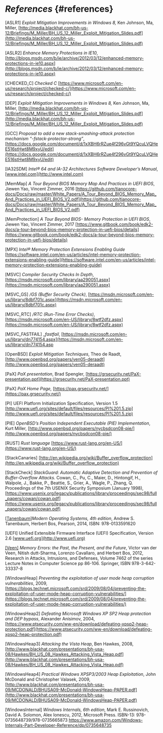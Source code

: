 <!--- @file
  README.md for References

  Copyright (c) 2018, Intel Corporation. All rights reserved.<BR>

  Redistribution and use in source (original document form) and 'compiled'
  forms (converted to PDF, epub, HTML and other formats) with or without
  modification, are permitted provided that the following conditions are met:

  1) Redistributions of source code (original document form) must retain the
     above copyright notice, this list of conditions and the following
     disclaimer as the first lines of this file unmodified.

  2) Redistributions in compiled form (transformed to other DTDs, converted to
     PDF, epub, HTML and other formats) must reproduce the above copyright
     notice, this list of conditions and the following disclaimer in the
     documentation and/or other materials provided with the distribution.

  THIS DOCUMENTATION IS PROVIDED BY TIANOCORE PROJECT "AS IS" AND ANY EXPRESS OR
  IMPLIED WARRANTIES, INCLUDING, BUT NOT LIMITED TO, THE IMPLIED WARRANTIES OF
  MERCHANTABILITY AND FITNESS FOR A PARTICULAR PURPOSE ARE DISCLAIMED. IN NO
  EVENT SHALL TIANOCORE PROJECT  BE LIABLE FOR ANY DIRECT, INDIRECT, INCIDENTAL,
  SPECIAL, EXEMPLARY, OR CONSEQUENTIAL DAMAGES (INCLUDING, BUT NOT LIMITED TO,
  PROCUREMENT OF SUBSTITUTE GOODS OR SERVICES; LOSS OF USE, DATA, OR PROFITS;
  OR BUSINESS INTERRUPTION) HOWEVER CAUSED AND ON ANY THEORY OF LIABILITY,
  WHETHER IN CONTRACT, STRICT LIABILITY, OR TORT (INCLUDING NEGLIGENCE OR
  OTHERWISE) ARISING IN ANY WAY OUT OF THE USE OF THIS DOCUMENTATION, EVEN IF
  ADVISED OF THE POSSIBILITY OF SUCH DAMAGE.

-->

# _References_ {#references}

[ASLR1] _Exploit Mitigation Improvements in Windows 8,_ Ken Johnson, Ma, Miller, [http://media.blackhat.com/bh-us-12/Briefings/M_Miller/BH_US_12_Miller_Exploit_Mitigation_Slides.pdf](http://media.blackhat.com/bh-us-12/Briefings/M_Miller/BH_US_12_Miller_Exploit_Mitigation_Slides.pdf)

[ASLR2] _Enhance Memory Protections in IE10_, [http://blogs.msdn.com/b/ie/archive/2012/03/12/enhanced-memory-protections-in-ie10.aspx](http://blogs.msdn.com/b/ie/archive/2012/03/12/enhanced-memory-protections-in-ie10.aspx)

[CHECKED_C] _Checked C_ [https://www.microsoft.com/en-us/research/project/checked-c/](https://www.microsoft.com/en-us/research/project/checked-c/)




[DEP] _Exploit Mitigation Improvements in Windows 8,_ Ken Johnson, Ma, Miller, [http://media.blackhat.com/bh-us-12/Briefings/M_Miller/BH_US_12_Miller_Exploit_Mitigation_Slides.pdf](http://media.blackhat.com/bh-us-12/Briefings/M_Miller/BH_US_12_Miller_Exploit_Mitigation_Slides.pdf)



[GCC] _Proposal to add a new stack-smashing-attack protection mechanism “-fstack-protector-strong”_, [https://docs.google.com/document/d/1xXBH6rRZue4f296vGt9YQcuLVQHeE516stHwt8M9xyU/edit](https://docs.google.com/document/d/1xXBH6rRZue4f296vGt9YQcuLVQHeE516stHwt8M9xyU/edit)

[IA32SDM] _Intel® 64 and IA-32 Architectures Software Developer’s Manual_, [www.intel.com](http://www.intel.com)




[MemMap] _A Tour Beyond BIOS Memory Map And Practices in UEFI BIOS_, Jiewen Yao, Vincent Zimmer, 2016 [https://github.com/tianocore-docs/Docs/raw/master/White_Papers/A_Tour_Beyond_BIOS_Memory_Map_And_Practices_in_UEFI_BIOS_V2.pdf](https://github.com/tianocore-docs/Docs/raw/master/White_Papers/A_Tour_Beyond_BIOS_Memory_Map_And_Practices_in_UEFI_BIOS_V2.pdf)

[MemProtection] _A Tour Beyond BIOS- Memory Protection in UEFI BIOS_, Jiewen Yao, Vincent Zimmer, 2017 [https://www.gitbook.com/book/edk2-docs/a-tour-beyond-bios-memory-protection-in-uefi-bios/details](https://www.gitbook.com/book/edk2-docs/a-tour-beyond-bios-memory-protection-in-uefi-bios/details) 


[MPX] _Intel® Memory Protection Extensions Enabling Guide_ [https://software.intel.com/en-us/articles/intel-memory-protection-extensions-enabling-guide](https://software.intel.com/en-us/articles/intel-memory-protection-extensions-enabling-guide)

[MSVC] _Compiler Security Checks In Depth_, [https://msdn.microsoft.com/library/aa290051.aspx](https://msdn.microsoft.com/library/aa290051.aspx)

[MSVC_GS] _/GS (Buffer Security Check)_, [https://msdn.microsoft.com/en-us/library/8dbf701c.aspx](https://msdn.microsoft.com/en-us/library/8dbf701c.aspx)

[MSVC_RTC] _/RTC (Run-Time Error Checks)_, [https://msdn.microsoft.com/en-US/library/8wtf2dfz.aspx](https://msdn.microsoft.com/en-US/library/8wtf2dfz.aspx)

[MSVC_FASTFAIL] __fastfail_, [https://msdn.microsoft.com/en-us/library/dn774154.aspx](https://msdn.microsoft.com/en-us/library/dn774154.asp


[OpenBSD] _Exploit Mitigation Techniques_, Theo de Raadt, [http://www.openbsd.org/papers/ven05-deraadt](http://www.openbsd.org/papers/ven05-deraadt)


[PaX] _PaX presentation_, Brad Spengler, [https://grsecurity.net/PaX-presentation.ppt](https://grsecurity.net/PaX-presentation.ppt)

[PaX] _PaX Home Page,_ [https://pax.grsecurity.net/](https://pax.grsecurity.net/)


[PI] UEFI Platform Initialization Specification, Version 1.5 [http://www.uefi.org/sites/default/files/resources/PI%201.5.zip](http://www.uefi.org/sites/default/files/resources/PI%201.5.zip)

[PIE] _OpenBSD’s Position Independent Executable (PIE) Implementation_, Kurt Miller, [http://www.openbsd.org/papers/nycbsdcon08-pie/](http://www.openbsd.org/papers/nycbsdcon08-pie/)


[RUST] _Rust language_ [https://www.rust-lang.org/en-US/](https://www.rust-lang.org/en-US/)




[StackCanaries] [http://en.wikipedia.org/wiki/Buffer_overflow_protection](http://en.wikipedia.org/wiki/Buffer_overflow_protection)

[StackCheck] _StackGuard: Automatic Adaptive Detection and Prevention of Buffer-Overflow Attacks._ Cowan, C., Pu, C., Maier, D., Hintongif, H., Walpole, J., Bakke, P., Beattie, S., Grier, A., Wagle, P., Zhang, Q. Proceedings of the 7th USENIX Security Symposium (January 1998), [https://www.usenix.org/legacy/publications/library/proceedings/sec98/full_papers/cowan/cowan.pdf](https://www.usenix.org/legacy/publications/library/proceedings/sec98/full_papers/cowan/cowan.pdf)



[[Tanenbaum](https://www.amazon.com/s/ref=dp_byline_sr_book_1?ie=UTF8&field-author=Andrew+S.+Tanenbaum&search-alias=books&text=Andrew+S.+Tanenbaum&sort=relevancerank)]_Modern Operating Systems, 4th edition_, Andrew S. Tanenbaum, Herbert Bos, Pearson, 2014, ISBN: 978-0133591620 

[UEFI] Unified Extensible Firmware Interface (UEFI) Specification, Version 2.6
[www.uefi.org](http://www.uefi.org)


[[Veen]](https://www.google.com/url?sa=t&rct=j&q=&esrc=s&source=web&cd=1&cad=rja&uact=8&ved=0ahUKEwjv9NPz2YDaAhUW5WMKHRqBAaUQFggpMAA&url=https%3A%2F%2Fwww.isg.rhul.ac.uk%2Fsullivan%2Fpubs%2Ftr%2Ftechnicalreport-ir-cs-73.pdf&usg=AOvVaw0dJ6u81Ibm7Cp-zJnrb2dn ) _Memory Errors: the Past, the Present, and the Future_, Victor van der Veen, Nitish dutt-Sharma, Lorenzo Cavallaro, and Herbert Bos, 2012, Research in Attacks, Intrusions, and Defenses, Volume 7462 of the series Lecture Notes in Computer Science pp 86-106\. Springer, ISBN 978-3-642-33337-8

[WindowsHeap] _Preventing the exploitation of user mode heap corruption vulnerabilities_, 2009, [https://blogs.technet.microsoft.com/srd/2009/08/04/preventing-the-exploitation-of-user-mode-heap-corruption-vulnerabilities/](https://blogs.technet.microsoft.com/srd/2009/08/04/preventing-the-exploitation-of-user-mode-heap-corruption-vulnerabilities/)

[WindowsHeap2] _Defeating Microsoft Windows XP SP2 Heap protection and DEP bypass_, Alexander Anisimov, 2004, [https://www.ptsecurity.com/ww-en/download/defeating-xpsp2-heap-protection.pdf](https://www.ptsecurity.com/ww-en/download/defeating-xpsp2-heap-protection.pdf)

[WindowsHeap3] _Attacking the Vista Heap_, Ben Hawkes, 2008, [http://www.blackhat.com/presentations/bh-usa-08/Hawkes/BH_US_08_Hawkes_Attacking_Vista_Heap.pdf](http://www.blackhat.com/presentations/bh-usa-08/Hawkes/BH_US_08_Hawkes_Attacking_Vista_Heap.pdf)

[WindowsHeap4] _Practical Windows XPSP3/2003 Heap Exploitation_, John McDonald and Christopher Valasek, 2009, [http://www.blackhat.com/presentations/bh-usa-09/MCDONALD/BHUSA09-McDonald-WindowsHeap-PAPER.pdf](http://www.blackhat.com/presentations/bh-usa-09/MCDONALD/BHUSA09-McDonald-WindowsHeap-PAPER.pdf)


[WindowsInternal] _Windows Internals, 6th edition,_ Mark E. Russinovich, David A. Solomon, Alex Ionescu, 2012, Microsoft Press. ISBN-13: 978-0735648739/978-0735665873
[https://www.amazon.com/Windows-Internals-Part-Developer-Reference/dp/0735648735 ](https://www.amazon.com/Windows-Internals-Part-Developer-Reference/dp/0735648735 )


